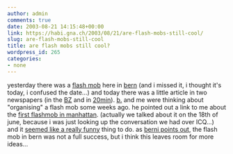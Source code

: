```yaml
---
author: admin
comments: true
date: 2003-08-21 14:15:48+00:00
link: https://habi.gna.ch/2003/08/21/are-flash-mobs-still-cool/
slug: are-flash-mobs-still-cool
title: are flash mobs still cool?
wordpress_id: 265
categories:
- none
---
```


yesterday there was a [flash mob](https://google.com/search?q=flash+mob&ie=UTF-8&oe=UTF-8) here in [bern](http://jukebox.radiox.ch:8080/spot/stories/301/) (and i missed it, i thought it's today, i confused the date...)
and today there was a little article in two newspapers (in the [BZ](http://www.espace.ch/medien/archiv/details.asp?newspaper=bz&vID=343004) and in [20min](http://www.20min.ch/news/bern/story/8698870)).
[b.](http://www.bernhardseefeld.ch/) and me were thinking about "organising" a flash mob some weeks ago. he pointed out a link to me about the [first flashmob in manhattan](http://www.cheesebikini.com/blog/archives/000261.html). (actually we talked about it on the 18th of june, because i was just looking up the conversation we had over ICQ...) and it [seemed like a really funny](http://www.cheesebikini.com/archives/000271.html) thing to do. as [berni points out,](http://www.bernhardseefeld.ch/archives/000055.html) the flash mob in bern was not a full success, but i think this leaves room for more ideas...
